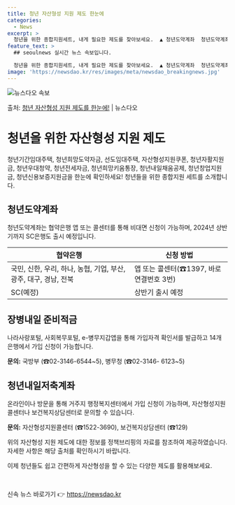 ```yaml
---
title: 청년 자산형성 지원 제도 한눈에
categories:
  - News
excerpt: >
  청년을 위한 종합지원세트, 내게 필요한 제도를 찾아보세요.  ▲ 청년도약계좌  청년도약계좌 협약은행*앱(Ap…
feature_text: >
  ## seoulnews 실시간 뉴스 속보입니다.

  청년을 위한 종합지원세트, 내게 필요한 제도를 찾아보세요.  ▲ 청년도약계좌  청년도약계좌 협약은행*앱(Ap…
image: 'https://newsdao.kr/res/images/meta/newsdao_breakingnews.jpg'
---
```


![뉴스다오 속보](https://newsdao.kr/res/images/meta/newsdao_breakingnews.jpg)

<p>출처: <a href="https://newsdao.kr/3789" rel="dofollow">청년 자산형성 지원 제도를 한눈에!</a> | 뉴스다오</p>

<h1>청년을 위한 자산형성 지원 제도</h1>
<p data-ke-size="size16">청년기간임대주택, 청년희망도약자금, 선도임대주택, 자산형성지원쿠폰, 청년자활지원금, 청년우대청약, 청년전세자금, 청년희망키움통장, 청년내일채움공제, 청년창업지원금, 청년신용보증지원금을 한눈에 확인하세요! 청년들을 위한 종합지원 세트를 소개합니다.</p>
<h2 data-ke-size="size26">청년도약계좌</h2>
<p data-ke-size="size16">청년도약계좌는 협약은행 앱 또는 콜센터를 통해 비대면 신청이 가능하며, 2024년 상반기까지 SC은행도 출시 예정입니다.</p>
<table>
	<thead>
		<tr>
			<th>협약은행</th>
			<th>신청 방법</th>
		</tr>
	</thead>
	<tbody>
		<tr>
			<td>국민, 신한, 우리, 하나, 농협, 기업, 부산, 광주, 대구, 경남, 전북</td>
			<td>앱 또는 콜센터(☎1397, 바로연결번호 3번)</td>
		</tr>
		<tr>
			<td>SC(예정)</td>
			<td>상반기 출시 예정</td>
		</tr>
	</tbody>
</table>

<h2 data-ke-size="size26">장병내일 준비적금</h2>
<p data-ke-size="size16">나라사랑포털, 사회복무포털, e-병무지갑앱을 통해 가입자격 확인서를 발급하고 14개 은행에서 가입 신청이 가능합니다.</p>
<p data-ke-size="size16"><b>문의:</b> 국방부 (☎02-3146-6544~5), 병무청 (☎02-3146- 6123~5)</p>

<h2 data-ke-size="size26">청년내일저축계좌</h2>
<p data-ke-size="size16">온라인이나 방문을 통해 거주지 행정복지센터에서 가입 신청이 가능하며, 자산형성지원콜센터나 보건복지상담센터로 문의할 수 있습니다.</p>
<p data-ke-size="size16"><b>문의:</b> 자산형성지원콜센터 (☎1522-3690), 보건복지상담센터 (☎129)</p>

<p data-ke-size="size16">위의 자산형성 지원 제도에 대한 정보를 정책브리핑의 자료를 참조하여 제공하였습니다. 자세한 사항은 해당 출처를 확인하시기 바랍니다.</p>
<p data-ke-size="size16">이제 청년들도 쉽고 간편하게 자산형성을 할 수 있는 다양한 제도를 활용해보세요.</p>
<p data-ke-size="size16">&nbsp;</p> 

신속 뉴스 바로가기 👉 <a href="https://newsdao.kr" rel="dofollow">https://newsdao.kr</a>


